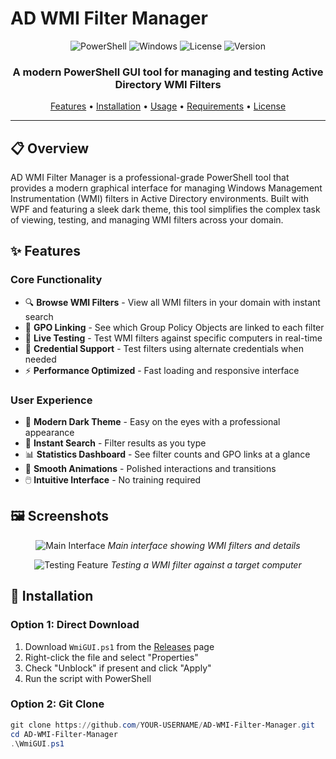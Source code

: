 # AD WMI Filter Manager

<div align="center">

![PowerShell](https://img.shields.io/badge/PowerShell-%235391FE.svg?style=for-the-badge&logo=powershell&logoColor=white)
![Windows](https://img.shields.io/badge/Windows-0078D6?style=for-the-badge&logo=windows&logoColor=white)
![License](https://img.shields.io/badge/License-Custom%20Non--Commercial-yellow.svg?style=for-the-badge)
![Version](https://img.shields.io/badge/Version-3.1-blue.svg?style=for-the-badge)

<h3>A modern PowerShell GUI tool for managing and testing Active Directory WMI Filters</h3>

[Features](#features) • [Installation](#installation) • [Usage](#usage) • [Requirements](#requirements) • [License](#license)

</div>

---

## 📋 Overview

AD WMI Filter Manager is a professional-grade PowerShell tool that provides a modern graphical interface for managing Windows Management Instrumentation (WMI) filters in Active Directory environments. Built with WPF and featuring a sleek dark theme, this tool simplifies the complex task of viewing, testing, and managing WMI filters across your domain.

## ✨ Features

### Core Functionality
- 🔍 **Browse WMI Filters** - View all WMI filters in your domain with instant search
- 🔗 **GPO Linking** - See which Group Policy Objects are linked to each filter
- 🧪 **Live Testing** - Test WMI filters against specific computers in real-time
- 🔐 **Credential Support** - Test filters using alternate credentials when needed
- ⚡ **Performance Optimized** - Fast loading and responsive interface

### User Experience
- 🎨 **Modern Dark Theme** - Easy on the eyes with a professional appearance
- 🔎 **Instant Search** - Filter results as you type
- 📊 **Statistics Dashboard** - See filter counts and GPO links at a glance
- 💫 **Smooth Animations** - Polished interactions and transitions
- 🖱️ **Intuitive Interface** - No training required

## 🖼️ Screenshots

<div align="center">

![Main Interface](https://via.placeholder.com/800x600.png?text=Main+Interface)
*Main interface showing WMI filters and details*

![Testing Feature](https://via.placeholder.com/800x400.png?text=Testing+Feature)
*Testing a WMI filter against a target computer*

</div>

## 🚀 Installation

### Option 1: Direct Download
1. Download `WmiGUI.ps1` from the [Releases](https://github.com/YOUR-USERNAME/AD-WMI-Filter-Manager/releases) page
2. Right-click the file and select "Properties"
3. Check "Unblock" if present and click "Apply"
4. Run the script with PowerShell

### Option 2: Git Clone
```powershell
git clone https://github.com/YOUR-USERNAME/AD-WMI-Filter-Manager.git
cd AD-WMI-Filter-Manager
.\WmiGUI.ps1
